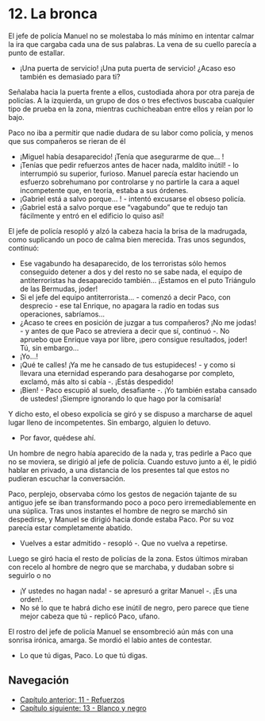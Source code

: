 # 12. La bronca

El jefe de policía Manuel no se molestaba lo más mínimo en intentar calmar la ira que cargaba cada una de sus palabras. La vena de su cuello parecía a punto de estallar.

- ¡Una puerta de servicio! ¡Una puta puerta de servicio! ¿Acaso eso también es demasiado para ti? 

Señalaba hacia la puerta frente a ellos, custodiada ahora por otra pareja de policías. A la izquierda, un grupo de dos o tres efectivos buscaba cualquier tipo de prueba en la zona, mientras cuchicheaban entre ellos y reían por lo bajo.

Paco no iba a permitir que nadie dudara de su labor como policía, y menos que sus compañeros se rieran de él

- ¡Miguel había desaparecido! ¡Tenía que asegurarme de que... !
- ¡Tenías que pedir refuerzos antes de hacer nada, maldito inútil! - lo interrumpió su superior, furioso. Manuel parecía estar haciendo un esfuerzo sobrehumano por controlarse y no partirle la cara a aquel incompetente que, en teoría, estaba a sus órdenes.
- ¡Gabriel está a salvo porque... ! - intentó excusarse el obseso policía.
- ¡Gabriel está a salvo porque ese “vagabundo” que te redujo tan fácilmente y entró en el edificio lo quiso así! 

El jefe de policía resopló y alzó la cabeza hacia la brisa de la madrugada, como suplicando un poco de calma bien merecida. Tras unos segundos, continuó:

- Ese vagabundo ha desaparecido, de los terroristas sólo hemos conseguido detener a dos y del resto no se sabe nada, el equipo de antiterroristas ha desaparecido también... ¡Estamos en el puto Triángulo de las Bermudas, joder!
- Si el jefe del equipo antiterrorista... - comenzó a decir Paco, con desprecio - ese tal Enrique, no apagara la radio en todas sus operaciones, sabríamos...
- ¿Acaso te crees en posición de juzgar a tus compañeros? ¡No me jodas! - y antes de que Paco se atreviera a decir que sí, continuó -. No apruebo que Enrique vaya por libre, ¡pero consigue resultados, joder! Tú, sin embargo...
- ¡Yo...!
- ¡Qué te calles! ¡Ya me he cansado de tus estupideces! - y como si llevara una eternidad esperando para desahogarse por completo, exclamó, más alto si cabía -. ¡Estás despedido!
- ¡Bien! - Paco escupió al suelo, desafiante -. ¡Yo también estaba cansado de ustedes! ¡Siempre ignorando lo que hago por la comisaría!

Y dicho esto, el obeso expolicía se giró y se dispuso a marcharse de aquel lugar lleno de incompetentes. Sin embargo, alguien lo detuvo.

- Por favor, quédese ahí.

Un hombre de negro había aparecido de la nada y, tras pedirle a Paco que no se moviera, se dirigió al jefe de policía. Cuando estuvo junto a él, le pidió hablar en privado, a una distancia de los presentes tal que estos no pudieran escuchar la conversación.

Paco, perplejo, observaba cómo los gestos de negación tajante de su antiguo jefe se iban transformando poco a poco pero irremediablemente en una súplica. Tras unos instantes el hombre de negro se marchó sin despedirse, y Manuel se dirigió hacia donde estaba Paco. Por su voz parecía estar completamente abatido.

- Vuelves a estar admitido - resopló -. Que no vuelva a repetirse.

Luego se giró hacia el resto de policías de la zona. Estos últimos miraban con recelo al hombre de negro que se marchaba, y dudaban sobre si seguirlo o no

- ¡Y ustedes no hagan nada! - se apresuró a gritar Manuel -. ¡Es una orden!.
- No sé lo que te habrá dicho ese inútil de negro, pero parece que tiene mejor cabeza que tú - replicó Paco, ufano.

El rostro del jefe de policía Manuel se ensombreció aún más con una sonrisa irónica, amarga. Se mordió el labio antes de contestar.

- Lo que tú digas, Paco. Lo que tú digas.


## Navegación

- [Capítulo anterior: 11 - Refuerzos](c11_refuerzos.md)
- [Capítulo siguiente: 13 - Blanco y negro](c13_blanco-y-negro.md)
